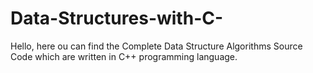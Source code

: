 # Data-Structures-with-C-

Hello, here ou can find the Complete Data Structure Algorithms Source Code which are written in C++ programming language.
